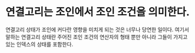 # 연결고리는 조인에서 조인 조건을 의미한다. 
연결고리 상태가 조인에 커다란 영향을 미치게 되는 것은 너무나 당연한 일이다. 여기서 말하는 연결고리 상태란 주어진 조인 조건의 연산자의 형태 뿐만 아니라 그들이 가지고 있는 인덱스의 상태를 포함한다.
